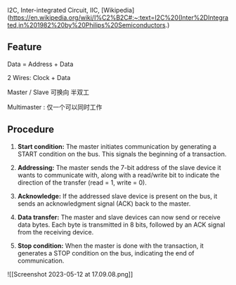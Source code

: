 I2C, Inter-integrated Circuit, IIC, [Wikipedia](https://en.wikipedia.org/wiki/I%C2%B2C#:~:text=I2C%20(Inter%2DIntegrated,in%201982%20by%20Philips%20Semiconductors.)

## Feature
Data = Address + Data

2 Wires: Clock + Data

Master / Slave 可换向 半双工

Multimaster : 仅一个可以同时工作

## Procedure

1.  **Start condition:** The master initiates communication by generating a START condition on the bus. This signals the beginning of a transaction.
    
2.  **Addressing:** The master sends the 7-bit address of the slave device it wants to communicate with, along with a read/write bit to indicate the direction of the transfer (read = 1, write = 0).
    
3.  **Acknowledge:** If the addressed slave device is present on the bus, it sends an acknowledgment signal (ACK) back to the master.
    
4.  **Data transfer:** The master and slave devices can now send or receive data bytes. Each byte is transmitted in 8 bits, followed by an ACK signal from the receiving device.
    
5.  **Stop condition:** When the master is done with the transaction, it generates a STOP condition on the bus, indicating the end of communication.


![[Screenshot 2023-05-12 at 17.09.08.png]]